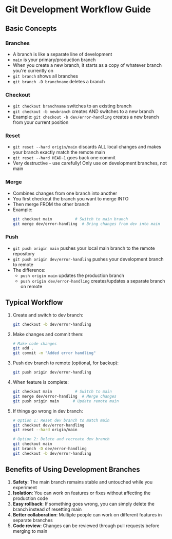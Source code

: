 # Git Development Workflow Guide

## Basic Concepts

### Branches
- A branch is like a separate line of development
- `main` is your primary/production branch
- When you create a new branch, it starts as a copy of whatever branch you're currently on
- `git branch` shows all branches
- `git branch -D branchname` deletes a branch

### Checkout
- `git checkout branchname` switches to an existing branch
- `git checkout -b newbranch` creates AND switches to a new branch
- Example: `git checkout -b dev/error-handling` creates a new branch from your current position

### Reset
- `git reset --hard origin/main` discards ALL local changes and makes your branch exactly match the remote main
- `git reset --hard HEAD~1` goes back one commit
- Very destructive - use carefully! Only use on development branches, not main

### Merge
- Combines changes from one branch into another
- You first checkout the branch you want to merge INTO
- Then merge FROM the other branch
- Example:
  ```bash
  git checkout main          # Switch to main branch
  git merge dev/error-handling  # Bring changes from dev into main
  ```

### Push
- `git push origin main` pushes your local main branch to the remote repository
- `git push origin dev/error-handling` pushes your development branch to remote
- The difference:
  - `push origin main` updates the production branch
  - `push origin dev/error-handling` creates/updates a separate branch on remote

## Typical Workflow

1. Create and switch to dev branch:
   ```bash
   git checkout -b dev/error-handling
   ```

2. Make changes and commit them:
   ```bash
   # Make code changes
   git add .
   git commit -m "Added error handling"
   ```

3. Push dev branch to remote (optional, for backup):
   ```bash
   git push origin dev/error-handling
   ```

4. When feature is complete:
   ```bash
   git checkout main          # Switch to main
   git merge dev/error-handling  # Merge changes
   git push origin main      # Update remote main
   ```

5. If things go wrong in dev branch:
   ```bash
   # Option 1: Reset dev branch to match main
   git checkout dev/error-handling
   git reset --hard origin/main

   # Option 2: Delete and recreate dev branch
   git checkout main
   git branch -D dev/error-handling
   git checkout -b dev/error-handling
   ```

## Benefits of Using Development Branches

1. **Safety**: The main branch remains stable and untouched while you experiment
2. **Isolation**: You can work on features or fixes without affecting the production code
3. **Easy rollback**: If something goes wrong, you can simply delete the branch instead of resetting main
4. **Better collaboration**: Multiple people can work on different features in separate branches
5. **Code review**: Changes can be reviewed through pull requests before merging to main 